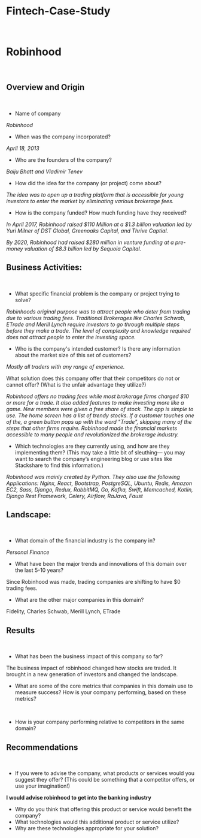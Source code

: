 # Fintech-Case-Study
​

# Robinhood
​
## Overview and Origin
​
* Name of company

*Robinhood*

* When was the company incorporated?

*April 18, 2013*

* Who are the founders of the company?

*Baiju Bhatt and Vladimir Tenev*
​
* How did the idea for the company (or project) come about?

*The idea was to open up a trading platform that is accessible for young investors to enter the market by eliminating various brokerage fees.*
​
* How is the company funded? How much funding have they received?

*In April 2017, Robinhood raised $110 Million at a $1.3 billion valuation led by Yuri Milner of DST Global, Greenoaks Capital, and Thrive Captial.*

*By 2020, Robinhood had raised $280 million in venture funding at a pre-money valuation of $8.3 billion led by Sequoia Capital.*
​
## Business Activities:
​
* What specific financial problem is the company or project trying to solve?

*Robinhoods original purpose was to attract people who deter from trading due to various trading fees. Traditional Brokerages like Charles Schwab, ETrade and Merill Lynch require investors to go through multiple steps before they make a trade. The level of complexity and knowledge required does not attract people to enter the investing space.*

* Who is the company's intended customer?  Is there any information about the market size of this set of customers?

*Mostly all traders with any range of experience.*

What solution does this company offer that their competitors do not or cannot offer? (What is the unfair advantage they utilize?)

 *Robinhood offers no trading fees while most brokerage firms charged $10 or more for a trade. It also added features to make investing more like a game. New members were given a free share of stock. The app is simple to use. The home screen has a list of trendy stocks. If a customer touches one of the, a green button pops up with the word "Trade", skipping many of the steps that other firms require. Robinhood made the financial markets accessible to many people and revolutionized the brokerage industry.*


* Which technologies are they currently using, and how are they implementing them? (This may take a little bit of sleuthing–– you may want to search the company’s engineering blog or use sites like Stackshare to find this information.)

*Robinhood was mainly created by Python. 
They also use the following Applications:
Nginx, React, Bootstrap, PostgreSQL, Ubuntu, Redis, Amazon EC2, Sass, Django, Redux, RabbitMQ, Go, Kafka, Swift, Memcached, Kotlin, Django Rest Framework, Celery, Airflow, RaJava, Faust*
​

## Landscape:
​
* What domain of the financial industry is the company in?

*Personal Finance*

* What have been the major trends and innovations of this domain over the last 5-10 years?
​

Since Robinhood was made, trading companies are shifting to have $0 trading fees. 

* What are the other major companies in this domain?

​Fidelity, Charles Schwab, Merill Lynch, ETrade
​
## Results
​
* What has been the business impact of this company so far?

The business impact of robinhood changed how stocks are traded. It brought in a new generation of investors and changed the landscape. 
​
* What are some of the core metrics that companies in this domain use to measure success? How is your company performing, based on these metrics?


​
* How is your company performing relative to competitors in the same domain?
​
​
## Recommendations
​
* If you were to advise the company, what products or services would you suggest they offer? (This could be something that a competitor offers, or use your imagination!)

**I would advise robinhood to get into the banking industry**

* Why do you think that offering this product or service would benefit the company?
​
* What technologies would this additional product or service utilize?
​
* Why are these technologies appropriate for your solution?

